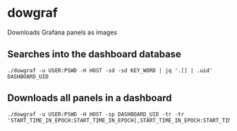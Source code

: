 # dowgraf
Downloads Grafana panels as images

## Searches into the dashboard database
```
./dowgraf -u USER:PSWD -H HOST -sd -sd KEY_WORD | jq '.[] | .uid'
DASHBOARD_UID
```

## Downloads all panels in a dashboard
```
./dowgraf -u USER:PSWD -H HOST -sp DASHBOARD_UID -tr -tr 'START_TIME_IN_EPOCH:START_TIME_IN_EPOCH[,START_TIME_IN_EPOCH:START_TIME_IN_EPOCH]'
```


